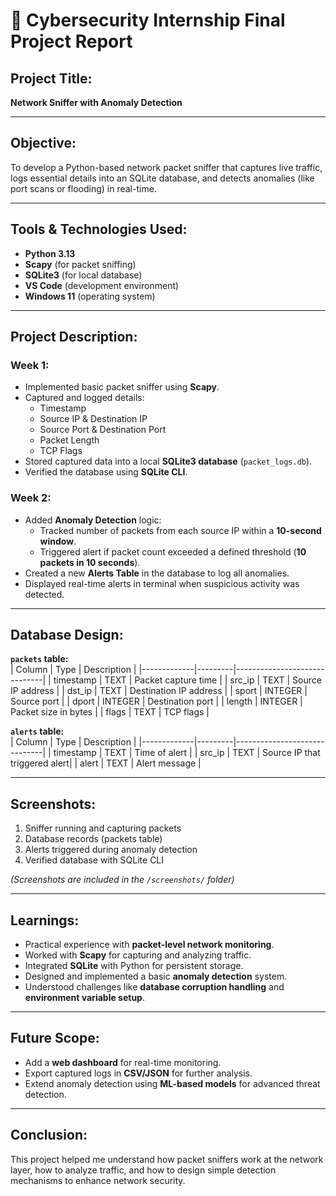 # 📝 Cybersecurity Internship Final Project Report

## **Project Title:**  
**Network Sniffer with Anomaly Detection**

---

## **Objective:**  
To develop a Python-based network packet sniffer that captures live traffic, logs essential details into an SQLite database, and detects anomalies (like port scans or flooding) in real-time.

---

## **Tools & Technologies Used:**  
- **Python 3.13**
- **Scapy** (for packet sniffing)
- **SQLite3** (for local database)
- **VS Code** (development environment)
- **Windows 11** (operating system)

---

## **Project Description:**  

### **Week 1:**  
- Implemented basic packet sniffer using **Scapy**.  
- Captured and logged details:
  - Timestamp  
  - Source IP & Destination IP  
  - Source Port & Destination Port  
  - Packet Length  
  - TCP Flags  
- Stored captured data into a local **SQLite3 database** (`packet_logs.db`).  
- Verified the database using **SQLite CLI**.  

### **Week 2:**  
- Added **Anomaly Detection** logic:
  - Tracked number of packets from each source IP within a **10-second window**.  
  - Triggered alert if packet count exceeded a defined threshold (**10 packets in 10 seconds**).  
- Created a new **Alerts Table** in the database to log all anomalies.  
- Displayed real-time alerts in terminal when suspicious activity was detected.  

---

## **Database Design:**  

**`packets` table:**  
| Column      | Type    | Description                  |
|-------------|---------|------------------------------|
| timestamp   | TEXT    | Packet capture time          |
| src_ip      | TEXT    | Source IP address            |
| dst_ip      | TEXT    | Destination IP address       |
| sport       | INTEGER | Source port                  |
| dport       | INTEGER | Destination port             |
| length      | INTEGER | Packet size in bytes         |
| flags       | TEXT    | TCP flags                    |

**`alerts` table:**  
| Column      | Type    | Description                  |
|-------------|---------|------------------------------|
| timestamp   | TEXT    | Time of alert                |
| src_ip      | TEXT    | Source IP that triggered alert|
| alert       | TEXT    | Alert message                |

---

## **Screenshots:**  
1. Sniffer running and capturing packets  
2. Database records (packets table)  
3. Alerts triggered during anomaly detection  
4. Verified database with SQLite CLI  

*(Screenshots are included in the `/screenshots/` folder)*  

---

## **Learnings:**  
- Practical experience with **packet-level network monitoring**.  
- Worked with **Scapy** for capturing and analyzing traffic.  
- Integrated **SQLite** with Python for persistent storage.  
- Designed and implemented a basic **anomaly detection** system.  
- Understood challenges like **database corruption handling** and **environment variable setup**.  

---

## **Future Scope:**  
- Add a **web dashboard** for real-time monitoring.  
- Export captured logs in **CSV/JSON** for further analysis.  
- Extend anomaly detection using **ML-based models** for advanced threat detection.  

---

## **Conclusion:**  
This project helped me understand how packet sniffers work at the network layer, how to analyze traffic, and how to design simple detection mechanisms to enhance network security.  

